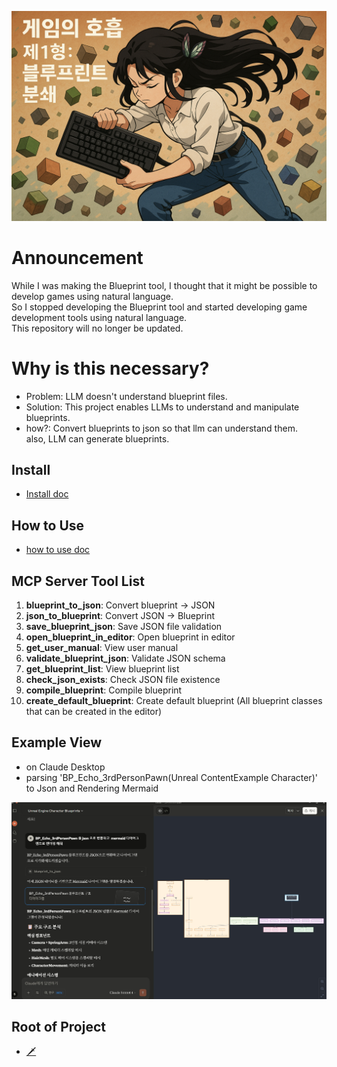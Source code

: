 ![](docs/images/Door_0.png)


# Announcement  

While I was making the Blueprint tool, I thought that it might be possible to develop games using natural language.  
So I stopped developing the Blueprint tool and started developing game development tools using natural language.  
This repository will no longer be updated.  






# Why is this necessary?

- Problem: LLM doesn't understand blueprint files.  
- Solution: This project enables LLMs to understand and manipulate blueprints.
- how?: Convert blueprints to json so that llm can understand them.  
        also, LLM can generate blueprints.

## Install
- [Install doc](docs/install.md)

## How to Use
- [how to use doc](docs/howtouse/howtouse.md)

## MCP Server Tool List  
1. **blueprint_to_json**: Convert blueprint → JSON
2. **json_to_blueprint**: Convert JSON → Blueprint
3. **save_blueprint_json**: Save JSON file validation
4. **open_blueprint_in_editor**: Open blueprint in editor
5. **get_user_manual**: View user manual
6. **validate_blueprint_json**: Validate JSON schema
7. **get_blueprint_list**: View blueprint list
8. **check_json_exists**: Check JSON file existence
9. **compile_blueprint**: Compile blueprint
10. **create_default_blueprint**: Create default blueprint (All blueprint classes that can be created in the editor)

## Example View
- on Claude Desktop
- parsing 'BP_Echo_3rdPersonPawn(Unreal ContentExample Character)' to Json and Rendering Mermaid
  
![](docs/images/claude_desktop_echo3rd.jpg)










## Root of Project
- [🗡](https://github.com/LSG7/NorthStar/blob/main/README.md)
